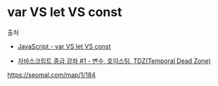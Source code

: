 # var VS let VS const

출처

- [JavaScript - var VS let VS const](https://www.youtube.com/watch?v=61iolhWgQt0)

- [자바스크립트 중급 강좌 #1 - 변수, 호이스팅, TDZ(Temporal Dead Zone)](https://www.youtube.com/watch?v=ocGc-AmWSnQ&list=PLZKTXPmaJk8JZ2NAC538UzhY_UNqMdZB4)

https://seomal.com/map/1/184
